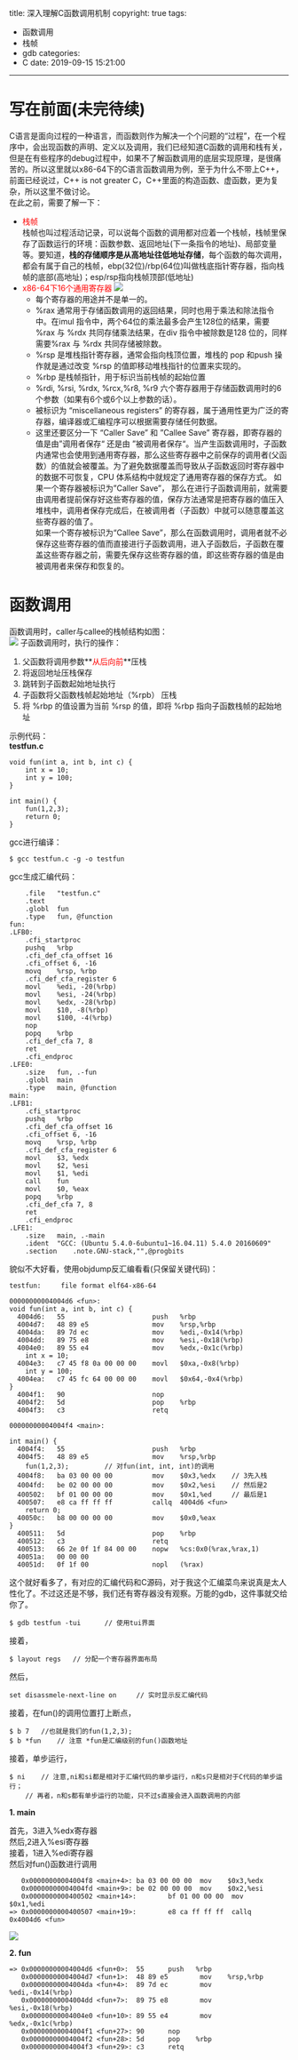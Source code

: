 title: 深入理解C函数调用机制
copyright: true
tags:
  - 函数调用
  - 栈帧
  - gdb
categories:
  - C
date: 2019-09-15 15:21:00
---
# 写在前面(未完待续)
C语言是面向过程的一种语言，而函数则作为解决一个个问题的“过程”，在一个程序中，会出现函数的声明、定义以及调用，我们已经知道C函数的调用和栈有关，但是在有些程序的debug过程中，如果不了解函数调用的底层实现原理，是很痛苦的。所以这里就以x86-64下的C语言函数调用为例，至于为什么不带上C++，前面已经说过，C++ is not greater C，C++里面的构造函数、虚函数，更为复杂，所以这里不做讨论。</br>
在此之前，需要了解一下：
+ <font color=red>栈帧</font></br>
栈帧也叫过程活动记录，可以说每个函数的调用都对应着一个栈帧，栈帧里保存了函数运行的环境：函数参数、返回地址(下一条指令的地址)、局部变量等。要知道，**栈的存储顺序是从高地址往低地址存储**，每个函数的每次调用，都会有属于自己的栈帧，ebp(32位)/rbp(64位)叫做栈底指针寄存器，指向栈帧的底部(高地址)；esp/rsp指向栈帧顶部(低地址)
+ <font color=red>x86-64下16个通用寄存器</font>
![](https://pic1.zhimg.com/80/v2-8f2a02c38a3b53ce857b87ed01272b80_hd.png)
	+ 每个寄存器的用途并不是单一的。
	+ %rax 通常用于存储函数调用的返回结果，同时也用于乘法和除法指令中。在imul 指令中，两个64位的乘法最多会产生128位的结果，需要 %rax 与 %rdx 共同存储乘法结果，在div 指令中被除数是128 位的，同样需要%rax 与 %rdx 共同存储被除数。
	+ %rsp 是堆栈指针寄存器，通常会指向栈顶位置，堆栈的 pop 和push 操作就是通过改变 %rsp 的值即移动堆栈指针的位置来实现的。
	+ %rbp 是栈帧指针，用于标识当前栈帧的起始位置
	+ %rdi, %rsi, %rdx, %rcx,%r8, %r9 六个寄存器用于存储函数调用时的6个参数（如果有6个或6个以上参数的话）。
	+ 被标识为 “miscellaneous registers” 的寄存器，属于通用性更为广泛的寄存器，编译器或汇编程序可以根据需要存储任何数据。
	+ 这里还要区分一下 “Caller Save” 和 ”Callee Save” 寄存器，即寄存器的值是由”调用者保存“ 还是由 ”被调用者保存“。当产生函数调用时，子函数内通常也会使用到通用寄存器，那么这些寄存器中之前保存的调用者(父函数）的值就会被覆盖。为了避免数据覆盖而导致从子函数返回时寄存器中的数据不可恢复，CPU 体系结构中就规定了通用寄存器的保存方式。
如果一个寄存器被标识为”Caller Save”， 那么在进行子函数调用前，就需要由调用者提前保存好这些寄存器的值，保存方法通常是把寄存器的值压入堆栈中，调用者保存完成后，在被调用者（子函数）中就可以随意覆盖这些寄存器的值了。</br>如果一个寄存被标识为“Callee Save”，那么在函数调用时，调用者就不必保存这些寄存器的值而直接进行子函数调用，进入子函数后，子函数在覆盖这些寄存器之前，需要先保存这些寄存器的值，即这些寄存器的值是由被调用者来保存和恢复的。

# 函数调用
函数调用时，caller与callee的栈帧结构如图：</br>
![](https://pic2.zhimg.com/80/v2-bd5a0aa1625c4445ba33e506b91dba29_hd.png)
子函数调用时，执行的操作：</br>
1. 父函数将调用参数**<font color=red>从后向前</font>**压栈 
2. 将返回地址压栈保存 
3. 跳转到子函数起始地址执行
4. 子函数将父函数栈帧起始地址（%rpb） 压栈
5. 将 %rbp 的值设置为当前 %rsp 的值，即将 %rbp 指向子函数栈帧的起始地址

示例代码：</br>
**testfun.c**
```
void fun(int a, int b, int c) {
	int x = 10;
	int y = 100;
}

int main() {
	fun(1,2,3);
	return 0;
}
```
gcc进行编译：
```
$ gcc testfun.c -g -o testfun
```
gcc生成汇编代码：
```
	.file	"testfun.c"
	.text
	.globl	fun
	.type	fun, @function
fun:
.LFB0:
	.cfi_startproc
	pushq	%rbp
	.cfi_def_cfa_offset 16
	.cfi_offset 6, -16
	movq	%rsp, %rbp
	.cfi_def_cfa_register 6
	movl	%edi, -20(%rbp)
	movl	%esi, -24(%rbp)
	movl	%edx, -28(%rbp)
	movl	$10, -8(%rbp)
	movl	$100, -4(%rbp)
	nop
	popq	%rbp
	.cfi_def_cfa 7, 8
	ret
	.cfi_endproc
.LFE0:
	.size	fun, .-fun
	.globl	main
	.type	main, @function
main:
.LFB1:
	.cfi_startproc
	pushq	%rbp
	.cfi_def_cfa_offset 16
	.cfi_offset 6, -16
	movq	%rsp, %rbp
	.cfi_def_cfa_register 6
	movl	$3, %edx
	movl	$2, %esi
	movl	$1, %edi
	call	fun
	movl	$0, %eax
	popq	%rbp
	.cfi_def_cfa 7, 8
	ret
	.cfi_endproc
.LFE1:
	.size	main, .-main
	.ident	"GCC: (Ubuntu 5.4.0-6ubuntu1~16.04.11) 5.4.0 20160609"
	.section	.note.GNU-stack,"",@progbits
```
貌似不大好看，使用objdump反汇编看看(只保留关键代码)：
```
testfun:     file format elf64-x86-64

00000000004004d6 <fun>:
void fun(int a, int b, int c) {
  4004d6:	55                   	push   %rbp
  4004d7:	48 89 e5             	mov    %rsp,%rbp
  4004da:	89 7d ec             	mov    %edi,-0x14(%rbp)
  4004dd:	89 75 e8             	mov    %esi,-0x18(%rbp)
  4004e0:	89 55 e4             	mov    %edx,-0x1c(%rbp)
	int x = 10;
  4004e3:	c7 45 f8 0a 00 00 00 	movl   $0xa,-0x8(%rbp)
	int y = 100;
  4004ea:	c7 45 fc 64 00 00 00 	movl   $0x64,-0x4(%rbp)
}
  4004f1:	90                   	nop
  4004f2:	5d                   	pop    %rbp
  4004f3:	c3                   	retq   

00000000004004f4 <main>:

int main() {
  4004f4:	55                   	push   %rbp
  4004f5:	48 89 e5             	mov    %rsp,%rbp
	fun(1,2,3);			// 对fun(int, int, int)的调用
  4004f8:	ba 03 00 00 00       	mov    $0x3,%edx	// 3先入栈
  4004fd:	be 02 00 00 00       	mov    $0x2,%esi	// 然后是2
  400502:	bf 01 00 00 00       	mov    $0x1,%ed		// 最后是1
  400507:	e8 ca ff ff ff       	callq  4004d6 <fun>	
	return 0;
  40050c:	b8 00 00 00 00       	mov    $0x0,%eax
}
  400511:	5d                   	pop    %rbp
  400512:	c3                   	retq   
  400513:	66 2e 0f 1f 84 00 00 	nopw   %cs:0x0(%rax,%rax,1)
  40051a:	00 00 00 
  40051d:	0f 1f 00             	nopl   (%rax) 
```
这个就好看多了，有对应的汇编代码和C源码，对于我这个汇编菜鸟来说真是太人性化了。不过这还是不够，我们还有寄存器没有观察。万能的gdb，这件事就交给你了。
```
$ gdb testfun -tui		// 使用tui界面
```
接着，
```
$ layout regs	// 分配一个寄存器界面布局
```
然后，
```
set disassmele-next-line on		// 实时显示反汇编代码
```
接着，在fun()的调用位置打上断点，
```
$ b 7	//也就是我们的fun(1,2,3);
$ b *fun	// 注意 *fun是汇编级别的fun()函数地址
```
接着，单步运行，
```
$ ni	// 注意,ni和si都是相对于汇编代码的单步运行，n和s只是相对于C代码的单步运行；
	// 再者，n和s都有单步运行的功能，只不过s直接会进入函数调用的内部
```
**1. main**

首先，3进入%edx寄存器</br>
然后,2进入%esi寄存器</br>
接着，1进入%edi寄存器</br>
然后对fun()函数进行调用
```
   0x00000000004004f8 <main+4>: ba 03 00 00 00  mov    $0x3,%edx
   0x00000000004004fd <main+9>: be 02 00 00 00  mov    $0x2,%esi
   0x0000000000400502 <main+14>:        bf 01 00 00 00  mov    $0x1,%edi
=> 0x0000000000400507 <main+19>:        e8 ca ff ff ff  callq  0x4004d6 <fun>
```
![](http://px1awapyv.bkt.clouddn.com/step1.png)

**2. fun**
```
=> 0x00000000004004d6 <fun+0>:  55      push   %rbp
   0x00000000004004d7 <fun+1>:  48 89 e5        mov    %rsp,%rbp
   0x00000000004004da <fun+4>:  89 7d ec        mov    %edi,-0x14(%rbp)
   0x00000000004004dd <fun+7>:  89 75 e8        mov    %esi,-0x18(%rbp)
   0x00000000004004e0 <fun+10>: 89 55 e4        mov    %edx,-0x1c(%rbp)
   0x00000000004004f1 <fun+27>: 90      nop
   0x00000000004004f2 <fun+28>: 5d      pop    %rbp
   0x00000000004004f3 <fun+29>: c3      retq
```